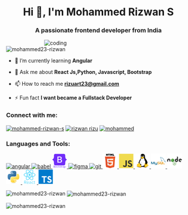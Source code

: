 
<h1 align="center">Hi 👋, I'm Mohammed Rizwan S</h1>
<h3 align="center">A passionate frontend developer from India</h3>
<img align="right" alt="coding" width='400' src='https://i.pinimg.com/originals/81/17/8b/81178b47a8598f0c81c4799f2cdd4057.gif'>

<p align="left"> <img src="https://komarev.com/ghpvc/?username=mohammed23-rizwan&label=Profile%20views&color=0e75b6&style=flat" alt="mohammed23-rizwan" /> </p>

- 🌱 I’m currently learning **Angular**

- 💬 Ask me about **React Js,Python, Javascript, Bootstrap**

- 📫 How to reach me **rizuart23@gmail.com**

- ⚡ Fun fact **I want became a Fullstack Developer**

<h3 align="left">Connect with me:</h3>
<p align="left">
<a href="https://in.linkedin.com/in/mohammed-rizwan-s-2aa1b6225?trk=people-guest_people_search-card" target="blank"><img align="center" src="https://raw.githubusercontent.com/rahuldkjain/github-profile-readme-generator/master/src/images/icons/Social/linked-in-alt.svg" alt="mohammed-rizwan-s" height="30" width="40" /></a>
<a href="https://www.facebook.com/rizwan.mohammed.16906" target="blank"><img align="center" src="https://raw.githubusercontent.com/rahuldkjain/github-profile-readme-generator/master/src/images/icons/Social/facebook.svg" alt="rizwan rizu" height="30" width="40" /></a>
<a href="https://dribbble.com/Rizwan2303" target="blank"><img align="center" src="https://raw.githubusercontent.com/rahuldkjain/github-profile-readme-generator/master/src/images/icons/Social/dribbble.svg" alt="mohammed" height="30" width="40" /></a>
</p>

<h3 align="left">Languages and Tools:</h3>
<p align="left"> <a href="https://angular.io" target="_blank" rel="noreferrer"> <img src="https://angular.io/assets/images/logos/angular/angular.svg" alt="angular" width="40" height="40"/> </a> <a href="https://babeljs.io/" target="_blank" rel="noreferrer"> <img src="https://www.vectorlogo.zone/logos/babeljs/babeljs-icon.svg" alt="babel" width="40" height="40"/> </a> <a href="https://getbootstrap.com" target="_blank" rel="noreferrer"> <img src="https://raw.githubusercontent.com/devicons/devicon/master/icons/bootstrap/bootstrap-plain-wordmark.svg" alt="bootstrap" width="40" height="40"/> </a> <a href="https://www.figma.com/" target="_blank" rel="noreferrer"> <img src="https://www.vectorlogo.zone/logos/figma/figma-icon.svg" alt="figma" width="40" height="40"/> </a> <a href="https://git-scm.com/" target="_blank" rel="noreferrer"> <img src="https://www.vectorlogo.zone/logos/git-scm/git-scm-icon.svg" alt="git" width="40" height="40"/> </a> <a href="https://www.w3.org/html/" target="_blank" rel="noreferrer"> <img src="https://raw.githubusercontent.com/devicons/devicon/master/icons/html5/html5-original-wordmark.svg" alt="html5" width="40" height="40"/> </a> <a href="https://developer.mozilla.org/en-US/docs/Web/JavaScript" target="_blank" rel="noreferrer"> <img src="https://raw.githubusercontent.com/devicons/devicon/master/icons/javascript/javascript-original.svg" alt="javascript" width="40" height="40"/> </a> <a href="https://www.linux.org/" target="_blank" rel="noreferrer"> <img src="https://raw.githubusercontent.com/devicons/devicon/master/icons/linux/linux-original.svg" alt="linux" width="40" height="40"/> </a> <a href="https://www.mysql.com/" target="_blank" rel="noreferrer"> <img src="https://raw.githubusercontent.com/devicons/devicon/master/icons/mysql/mysql-original-wordmark.svg" alt="mysql" width="40" height="40"/> </a> <a href="https://nodejs.org" target="_blank" rel="noreferrer"> <img src="https://raw.githubusercontent.com/devicons/devicon/master/icons/nodejs/nodejs-original-wordmark.svg" alt="nodejs" width="40" height="40"/> </a> <a href="https://www.python.org" target="_blank" rel="noreferrer"> <img src="https://raw.githubusercontent.com/devicons/devicon/master/icons/python/python-original.svg" alt="python" width="40" height="40"/> </a> <a href="https://reactjs.org/" target="_blank" rel="noreferrer"> <img src="https://raw.githubusercontent.com/devicons/devicon/master/icons/react/react-original-wordmark.svg" alt="react" width="40" height="40"/> </a> <a href="https://www.typescriptlang.org/" target="_blank" rel="noreferrer"> <img src="https://raw.githubusercontent.com/devicons/devicon/master/icons/typescript/typescript-original.svg" alt="typescript" width="40" height="40"/> </a> </p>

<p><img align="left" src="https://github-readme-stats.vercel.app/api/top-langs?username=mohammed23-rizwan&show_icons=true&locale=en&layout=compact" alt="mohammed23-rizwan" /></p>

<p>&nbsp;<img align="center" src="https://github-readme-stats.vercel.app/api?username=mohammed23-rizwan&show_icons=true&locale=en" alt="mohammed23-rizwan" /></p>

<p><img align="center" src="https://github-readme-streak-stats.herokuapp.com/?user=mohammed23-rizwan&" alt="mohammed23-rizwan" /></p>


